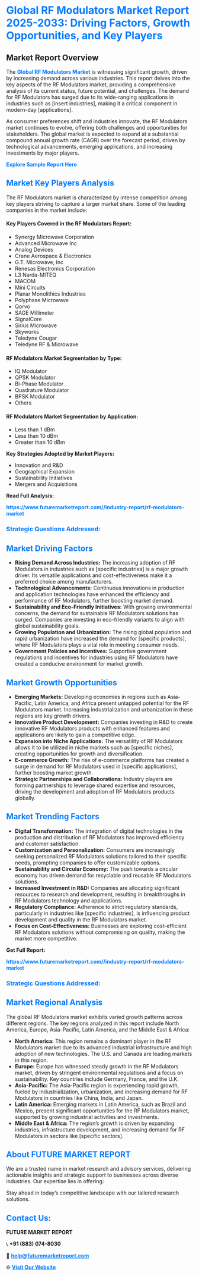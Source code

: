 <h1 style="color: #007BFF;">Global RF Modulators Market Report 2025-2033: Driving Factors, Growth Opportunities, and Key Players</h1>

<section id="overview">
<h2>Market Report Overview</h2>
<p>The <a href="https://www.futuremarketreport.com//industry-report/rf-modulators-market" style="color: #007BFF; text-decoration: none;"><strong>Global RF Modulators Market</strong></a> is witnessing significant growth, driven by increasing demand across various industries. This report delves into the key aspects of the RF Modulators market, providing a comprehensive analysis of its current status, future potential, and challenges. The demand for RF Modulators has surged due to its wide-ranging applications in industries such as [insert industries], making it a critical component in modern-day [applications].</p>
<p>As consumer preferences shift and industries innovate, the RF Modulators market continues to evolve, offering both challenges and opportunities for stakeholders. The global market is expected to expand at a substantial compound annual growth rate (CAGR) over the forecast period, driven by technological advancements, emerging applications, and increasing investments by major players.</p>
</section>

<section id="overview">
<p><a href="https://www.futuremarketreport.com//request-sample/reportId=47343" style="color: #007BFF; text-decoration: none;"><strong>Explore Sample Report Here</strong></a></p>
</section>

<section id="key-players">
<h2 style="color: #007BFF;">Market Key Players Analysis</h2>
<p>The RF Modulators market is characterized by intense competition among key players striving to capture a larger market share. Some of the leading companies in the market include:</p>
<h4>Key Players Covered in the RF Modulators Report:</h4>
<ul><li>Synergy Microwave Corporation</li><li>Advanced Microwave Inc</li><li>Analog Devices</li><li>Crane Aerospace &amp; Electronics</li><li>G.T. Microwave, Inc</li><li>Renesas Electronics Corporation</li><li>L3 Narda-MITEQ</li><li>MACOM</li><li>Mini Circuits</li><li>Planar Monolithics Industries</li><li>Polyphase Microwave</li><li>Qorvo</li><li>SAGE Millimeter</li><li>SignalCore</li><li>Sirius Microwave</li><li>Skyworks</li><li>Teledyne Cougar</li><li>Teledyne RF &amp; Microwave</li></ul>
<h4>RF Modulators Market Segmentation by Type:</h4>
<ul><li>IQ Modulator</li><li>QPSK Modulator</li><li>Bi-Phase Modulator</li><li>Quadrature Modulator</li><li>BPSK Modulator</li><li>Others</li></ul>

<h4>RF Modulators Market Segmentation by Application:</h4>
<ul><li>Less than 1 dBm</li><li>Less than 10 dBm</li><li>Greater than 10 dBm</li></ul>
<p><strong>Key Strategies Adopted by Market Players:</strong></p>
<ul>
<li>Innovation and R&D</li>
<li>Geographical Expansion</li>
<li>Sustainability Initiatives</li>
<li>Mergers and Acquisitions</li>
</ul>
</section>

<section>
<p><strong>Read Full Analysis: </strong></p><a href="https://www.futuremarketreport.com//industry-report/rf-modulators-market" style="color: #007BFF; text-decoration: none;"><strong>https://www.futuremarketreport.com//industry-report/rf-modulators-market</strong></a>
<h3 style="color: #007BFF;">Strategic Questions Addressed:</h3>
</section>

<section id="driving-factors">
<h2 style="color: #007BFF;">Market Driving Factors</h2>
<ul>
<li><strong>Rising Demand Across Industries:</strong> The increasing adoption of RF Modulators in industries such as [specific industries] is a major growth driver. Its versatile applications and cost-effectiveness make it a preferred choice among manufacturers.</li>
<li><strong>Technological Advancements:</strong> Continuous innovations in production and application technologies have enhanced the efficiency and performance of RF Modulators, further boosting market demand.</li>
<li><strong>Sustainability and Eco-Friendly Initiatives:</strong> With growing environmental concerns, the demand for sustainable RF Modulators solutions has surged. Companies are investing in eco-friendly variants to align with global sustainability goals.</li>
<li><strong>Growing Population and Urbanization:</strong> The rising global population and rapid urbanization have increased the demand for [specific products], where RF Modulators plays a vital role in meeting consumer needs.</li>
<li><strong>Government Policies and Incentives:</strong> Supportive government regulations and incentives for industries using RF Modulators have created a conducive environment for market growth.</li>
</ul>
</section>

<section id="growth-opportunities">
<h2 style="color: #007BFF;">Market Growth Opportunities</h2>
<ul>
<li><strong>Emerging Markets:</strong> Developing economies in regions such as Asia-Pacific, Latin America, and Africa present untapped potential for the RF Modulators market. Increasing industrialization and urbanization in these regions are key growth drivers.</li>
<li><strong>Innovative Product Development:</strong> Companies investing in R&D to create innovative RF Modulators products with enhanced features and applications are likely to gain a competitive edge.</li>
<li><strong>Expansion into Niche Applications:</strong> The versatility of RF Modulators allows it to be utilized in niche markets such as [specific niches], creating opportunities for growth and diversification.</li>
<li><strong>E-commerce Growth:</strong> The rise of e-commerce platforms has created a surge in demand for RF Modulators used in [specific applications], further boosting market growth.</li>
<li><strong>Strategic Partnerships and Collaborations:</strong> Industry players are forming partnerships to leverage shared expertise and resources, driving the development and adoption of RF Modulators products globally.</li>
</ul>
</section>

<section id="trending-factors">
<h2 style="color: #007BFF;">Market Trending Factors</h2>
<ul>
<li><strong>Digital Transformation:</strong> The integration of digital technologies in the production and distribution of RF Modulators has improved efficiency and customer satisfaction.</li>
<li><strong>Customization and Personalization:</strong> Consumers are increasingly seeking personalized RF Modulators solutions tailored to their specific needs, prompting companies to offer customizable options.</li>
<li><strong>Sustainability and Circular Economy:</strong> The push towards a circular economy has driven demand for recyclable and reusable RF Modulators solutions.</li>
<li><strong>Increased Investment in R&D:</strong> Companies are allocating significant resources to research and development, resulting in breakthroughs in RF Modulators technology and applications.</li>
<li><strong>Regulatory Compliance:</strong> Adherence to strict regulatory standards, particularly in industries like [specific industries], is influencing product development and quality in the RF Modulators market.</li>
<li><strong>Focus on Cost-Effectiveness:</strong> Businesses are exploring cost-efficient RF Modulators solutions without compromising on quality, making the market more competitive.</li>
</ul>
</section>

<section>
<p><strong>Get Full Report: </strong></p><a href="https://www.futuremarketreport.com//industry-report/rf-modulators-market" style="color: #007BFF; text-decoration: none;"><strong>https://www.futuremarketreport.com//industry-report/rf-modulators-market</strong></a>
<h3 style="color: #007BFF;">Strategic Questions Addressed:</h3>
</section>


<section id="regional-analysis">
<h2 style="color: #007BFF;">Market Regional Analysis</h2>
<p>The global RF Modulators market exhibits varied growth patterns across different regions. The key regions analyzed in this report include North America, Europe, Asia-Pacific, Latin America, and the Middle East & Africa:</p>
<ul>
<li><strong>North America:</strong> This region remains a dominant player in the RF Modulators market due to its advanced industrial infrastructure and high adoption of new technologies. The U.S. and Canada are leading markets in this region.</li>
<li><strong>Europe:</strong> Europe has witnessed steady growth in the RF Modulators market, driven by stringent environmental regulations and a focus on sustainability. Key countries include Germany, France, and the U.K.</li>
<li><strong>Asia-Pacific:</strong> The Asia-Pacific region is experiencing rapid growth, fueled by industrialization, urbanization, and increasing demand for RF Modulators in countries like China, India, and Japan.</li>
<li><strong>Latin America:</strong> Emerging markets in Latin America, such as Brazil and Mexico, present significant opportunities for the RF Modulators market, supported by growing industrial activities and investments.</li>
<li><strong>Middle East & Africa:</strong> The region’s growth is driven by expanding industries, infrastructure development, and increasing demand for RF Modulators in sectors like [specific sectors].</li>
</ul>
</section>

<footer>
<h2 style="color: #007BFF;">About FUTURE MARKET REPORT</h2>
<p>We are a trusted name in market research and advisory services, delivering actionable insights and strategic support to businesses across diverse industries. Our expertise lies in offering:</p>

<p>Stay ahead in today’s competitive landscape with our tailored research solutions.</p>

<h2 style="color: #007BFF;">Contact Us:</h2>
<p><strong>FUTURE MARKET REPORT</strong></p>
<p>📞 <strong>+91 (883) 074-8030</strong></p>
<p>📧 <strong><a href="mailto:help@futuremarketreport.com" style="color: #007BFF;">help@futuremarketreport.com</a></strong></p>
<p>🌐 <strong><a href="https://www.futuremarketreport.com/" style="color: #007BFF;">Visit Our Website</a></strong></p>
</footer>